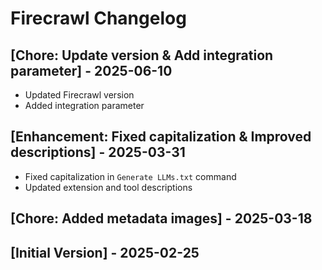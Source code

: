 # Firecrawl Changelog

## [Chore: Update version & Add integration parameter] - 2025-06-10
- Updated Firecrawl version
- Added integration parameter

## [Enhancement: Fixed capitalization & Improved descriptions] - 2025-03-31
- Fixed capitalization in `Generate LLMs.txt` command
- Updated extension and tool descriptions

## [Chore: Added metadata images] - 2025-03-18

## [Initial Version] - 2025-02-25
